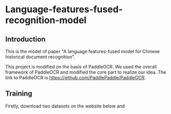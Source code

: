 # Language-features-fused-recognition-model

Introduction
---

This is the model of paper "A language features-fused model for Chinese historical document recognition".

This project is modified on the basis of PaddleOCR. We used the overall framework of PaddleOCR and modified the core part to realize our idea. The link to PaddleOCR is https://github.com/PaddlePaddle/PaddleOCR.

Training
---
Firstly, download two datasets on the website below and 
